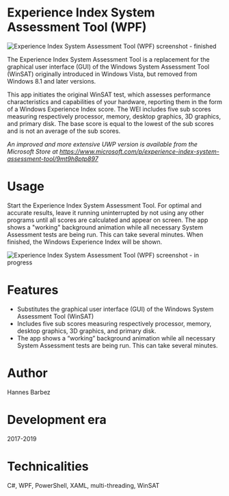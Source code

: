 # Experience Index System Assessment Tool (WPF)
![Experience Index System Assessment Tool (WPF) screenshot - finished](https://barbez.eu/wp-content/uploads/2020/07/image-1.png)

The Experience Index System Assessment Tool is a replacement for the graphical user interface (GUI) of the Windows System Assessment Tool (WinSAT) originally introduced in Windows Vista, but removed from Windows 8.1 and later versions.

This app initiates the original WinSAT test, which assesses performance characteristics and capabilities of your hardware, reporting them in the form of a Windows Experience Index score. The WEI includes five sub scores measuring respectively processor, memory, desktop graphics, 3D graphics, and primary disk. The base score is equal to the lowest of the sub scores and is not an average of the sub scores.

*An improved and more extensive UWP version is available from the Microsoft Store at https://www.microsoft.com/p/experience-index-system-assessment-tool/9mt9h8ptp897*

# Usage
Start the Experience Index System Assessment Tool. For optimal and accurate results, leave it running uninterrupted by not using any other programs until all scores are calculated and appear on screen. The app shows a "working" background animation while all necessary System Assessment tests are being run. This can take several minutes. When finished, the Windows Experience Index will be shown. 

![Experience Index System Assessment Tool (WPF) screenshot - in progress](https://barbez.eu/wp-content/uploads/2020/07/image.png)

# Features
- Substitutes the graphical user interface (GUI) of the Windows System Assessment Tool (WinSAT)
- Includes five sub scores measuring respectively processor, memory, desktop graphics, 3D graphics, and primary disk.
- The app shows a “working” background animation while all necessary System Assessment tests are being run. This can take several minutes.

# Author
Hannes Barbez

# Development era
2017-2019

# Technicalities
C#, WPF, PowerShell, XAML, multi-threading, WinSAT
